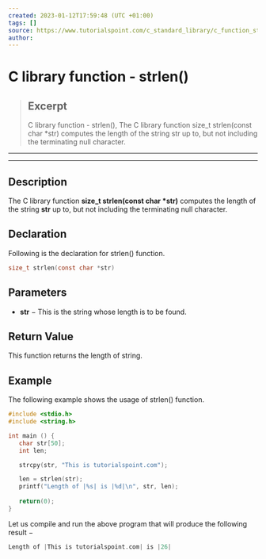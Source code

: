 ```yaml
---
created: 2023-01-12T17:59:48 (UTC +01:00)
tags: []
source: https://www.tutorialspoint.com/c_standard_library/c_function_strlen.htm
author: 
---
```


# C library function - strlen()

> ## Excerpt
> C library function - strlen(),  The C library function size_t strlen(const char *str) computes the length of the string str up to, but not including the terminating null character.

---
---

  

## Description

The C library function **size\_t strlen(const char \*str)** computes the length of the string **str** up to, but not including the terminating null character.

## Declaration

Following is the declaration for strlen() function.

```c
size_t strlen(const char *str)
```

## Parameters

-   **str** − This is the string whose length is to be found.
    

## Return Value

This function returns the length of string.

## Example

The following example shows the usage of strlen() function.

```c
#include <stdio.h>
#include <string.h>

int main () {
   char str[50];
   int len;

   strcpy(str, "This is tutorialspoint.com");

   len = strlen(str);
   printf("Length of |%s| is |%d|\n", str, len);
   
   return(0);
}
```

Let us compile and run the above program that will produce the following result −

```c
Length of |This is tutorialspoint.com| is |26|

```


